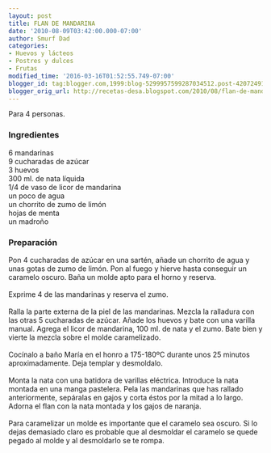 ```yaml
---
layout: post
title: FLAN DE MANDARINA
date: '2010-08-09T03:42:00.000-07:00'
author: Smurf Dad
categories:
- Huevos y lácteos
- Postres y dulces
- Frutas
modified_time: '2016-03-16T01:52:55.749-07:00'
blogger_id: tag:blogger.com,1999:blog-5299957599287034512.post-4207249193511273390
blogger_orig_url: http://recetas-desa.blogspot.com/2010/08/flan-de-mandarina.html
---
```


Para 4 personas.<br /><h3>Ingredientes</h3>6 mandarinas<br />9 cucharadas de azúcar<br />3 huevos<br />300 ml. de nata líquida<br />1/4 de vaso de licor de mandarina<br />un poco de agua<br />un chorrito de zumo de limón<br />hojas de menta<br />un madroño<br /><h3>Preparación</h3>Pon 4 cucharadas de azúcar en una sartén, añade un chorrito de agua y unas gotas de zumo de limón. Pon al fuego y hierve hasta conseguir un caramelo oscuro. Baña un molde apto para el horno y reserva.<br /><br />Exprime 4 de las mandarinas y reserva el zumo.<br /><br />Ralla la parte externa de la piel de las mandarinas. Mezcla la ralladura con las otras 5 cucharadas de azúcar. Añade los huevos y bate con una varilla manual. Agrega el licor de mandarina, 100 ml. de nata y el zumo. Bate bien y vierte la mezcla sobre el molde caramelizado.<br /><br />Cocínalo a baño María en el honro a 175-180ºC durante unos 25 minutos aproximadamente. Deja templar y desmoldalo.<br /><br />Monta la nata con una batidora de varillas eléctrica. Introduce la nata montada en una manga pastelera. Pela las mandarinas que has rallado anteriormente, sepáralas en gajos y corta éstos por la mitad a lo largo. Adorna el flan con la nata montada y los gajos de naranja.<br /><br />Para caramelizar un molde es importante que el caramelo sea oscuro. Si lo dejas demasiado claro es probable que al desmoldar el caramelo se quede pegado al molde y al desmoldarlo se te rompa.